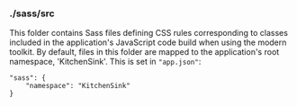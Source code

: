 ### ./sass/src

This folder contains Sass files defining CSS rules corresponding to classes
included in the application's JavaScript code build when using the modern toolkit.
By default, files in this folder are mapped to the application's root namespace, 'KitchenSink'.
This is set in `"app.json"`:

    "sass": {
        "namespace": "KitchenSink"
    }